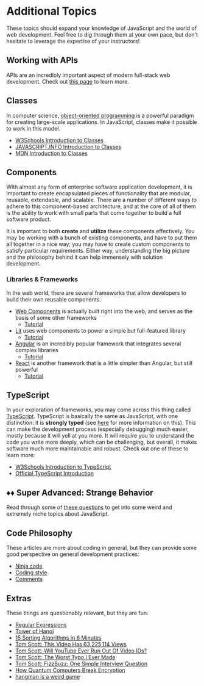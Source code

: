 # Additional Topics
These topics should expand your knowledge of JavaScript and the world of web development. Feel free to dig through them at your own pace, but don't hesitate to leverage the expertise of your instructors!

## Working with APIs
APIs are an incredibly important aspect of modern full-stack web development. Check out [this page](Apis.md) to learn more.

## Classes
In computer science, [object-oriented programming](https://en.wikipedia.org/wiki/Object-oriented_programming) is a powerful paradigm for creating large-scale applications. In JavaScript, classes make it possible to work in this model.

- [W3Schools Introduction to Classes](https://www.w3schools.com/js/js_classes.asp)
- [JAVASCRIPT.INFO Introduction to Classes](https://javascript.info/class)
- [MDN Introduction to Classes](https://developer.mozilla.org/en-US/docs/Learn/JavaScript/Objects/Classes_in_JavaScript)

## Components
With almost any form of enterprise software application development, it is important to create encapsulated pieces of functionality that are modular, reusable, extendable, and scalable. There are a number of different ways to adhere to this component-based architecture, and at the core of all of them is the ability to work with small parts that come together to build a full software product.

It is important to both **create** and **utilize** these components effectively. You may be working with a bunch of existing components, and have to put them all together in a nice way; you may have to create custom components to satisfy particular requirements. Either way, understanding the big picture and the philosophy behind it can help immensely with solution development.

### Libraries & Frameworks
In the web world, there are several frameworks that allow developers to build their own reusable components.

- [Web Components](https://developer.mozilla.org/en-US/docs/Web/API/Web_components) is actually built right into the web, and serves as the basis of some other frameworks
  - [Tutorial](https://javascript.info/webcomponents-intro)
- [Lit](https://lit.dev/) uses web components to power a simple but full-featured library
  - [Tutorial](https://lit.dev/tutorials/intro-to-lit/)
- [Angular](https://angular.io/) is an incredibly popular framework that integrates several complex libraries
  - [Tutorial](https://angular.io/tutorial/first-app)
- [React](https://react.dev/) is another framework that is a little simpler than Angular, but still powerful
  - [Tutorial](https://react.dev/learn)

## TypeScript
In your exploration of frameworks, you may come across this thing called [TypeScript](https://www.typescriptlang.org/). TypeScript is basically the same as JavaScript, with one distinction: it is **strongly typed** (see [here](https://en.wikipedia.org/wiki/Strong_and_weak_typing) for more information on this). This can make the development process (especially debugging) much easier, mostly because it will yell at you more. It will require you to understand the code you write more deeply, which can be challenging, but overall, it makes software much more maintainable and robust. Check out one of these to learn more:

- [W3Schools Introduction to TypeScript](https://www.w3schools.com/typescript/typescript_intro.php)
- [Official TypeScript Introduction](https://www.typescriptlang.org/docs/handbook/typescript-from-scratch.html)

## ♦♦ Super Advanced: Strange Behavior
Read through some of [these questions](https://github.com/lydiahallie/javascript-questions#javascript-questions) to get into some weird and extremely niche topics about JavaScript.

## Code Philosophy
These articles are more about coding in general, but they can provide some good perspective on general development practices:

- [Ninja code](https://javascript.info/ninja-code)
- [Coding style](https://javascript.info/coding-style)
- [Comments](https://javascript.info/comments)

## Extras
These things are questionably relevant, but they are fun:

- [Regular Expressions](https://regexone.com/)
- [Tower of Hanoi](https://www.mathsisfun.com/games/towerofhanoi.html)
- [15 Sorting Algorithms in 6 Minutes](https://www.youtube.com/watch?v=kPRA0W1kECg)
- [Tom Scott: This Video Has 63,225,114 Views](https://www.youtube.com/watch?v=BxV14h0kFs0)
- [Tom Scott: Will YouTube Ever Run Out Of Video IDs?](https://www.youtube.com/watch?v=gocwRvLhDf8)
- [Tom Scott: The Worst Typo I Ever Made](https://www.youtube.com/watch?v=X6NJkWbM1xk)
- [Tom Scott: FizzBuzz: One Simple Interview Question](https://www.youtube.com/watch?v=QPZ0pIK_wsc)
- [How Quantum Computers Break Encryption](https://www.youtube.com/watch?v=lvTqbM5Dq4Q)
- [hangman is a weird game](https://www.youtube.com/watch?v=le5uGqHKll8)
